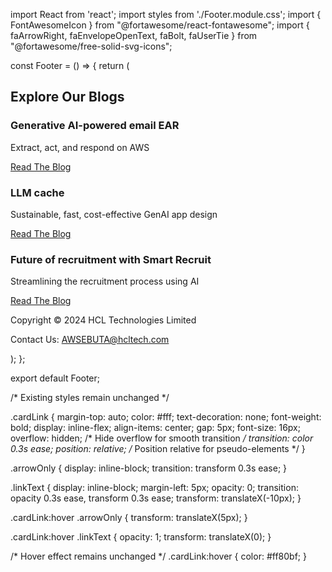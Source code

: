 import React from 'react';
import styles from './Footer.module.css';
import { FontAwesomeIcon } from "@fortawesome/react-fontawesome";
import { faArrowRight, faEnvelopeOpenText, faBolt, faUserTie } from "@fortawesome/free-solid-svg-icons";

const Footer = () => {
  return (
    <footer className={styles.footer}>
      <div className={styles.footerHeadingContainer}>
        <h2 className={styles.footerHeading}>Explore Our Blogs</h2>
      </div>
      <div className={styles.cardContainer}>
        <div className={styles.card}>
          <div className={styles.iconContainer}>
            <FontAwesomeIcon icon={faEnvelopeOpenText} className={styles.cardIcon} />
          </div>
          <h3 className={styles.cardTitle}>Generative AI-powered email EAR</h3>
          <p className={styles.cardDescription}>Extract, act, and respond on AWS</p>
          <a href="https://www.hcltech.com/blogs/generative-ai-powered-email-ear-on-aws" target="_blank" rel="noopener noreferrer" className={styles.cardLink}>
            <span className={styles.arrowOnly}>
              <FontAwesomeIcon icon={faArrowRight} />
            </span>
            <span className={styles.linkText}>Read The Blog</span>
          </a>
        </div>
        <div className={styles.card}>
          <div className={styles.iconContainer}>
            <FontAwesomeIcon icon={faBolt} className={styles.cardIcon} />
          </div>
          <h3 className={styles.cardTitle}>LLM cache</h3>
          <p className={styles.cardDescription}>Sustainable, fast, cost-effective GenAI app design</p>
          <a href="https://www.hcltech.com/blogs/llm-cache-sustainable-fast-cost-effective-genai-app-design" target="_blank" rel="noopener noreferrer" className={styles.cardLink}>
            <span className={styles.arrowOnly}>
              <FontAwesomeIcon icon={faArrowRight} />
            </span>
            <span className={styles.linkText}>Read The Blog</span>
          </a>
        </div>
        <div className={styles.card}>
          <div className={styles.iconContainer}>
            <FontAwesomeIcon icon={faUserTie} className={styles.cardIcon} />
          </div>
          <h3 className={styles.cardTitle}>Future of recruitment with Smart Recruit</h3>
          <p className={styles.cardDescription}>Streamlining the recruitment process using AI</p>
          <a href="https://www.hcltech.com/blogs/unlocking-the-future-of-recruitment-with-smartrecruit" target="_blank" rel="noopener noreferrer" className={styles.cardLink}>
            <span className={styles.arrowOnly}>
              <FontAwesomeIcon icon={faArrowRight} />
            </span>
            <span className={styles.linkText}>Read The Blog</span>
          </a>
        </div>
      </div>
      <div className={styles.footerInfo}>
        <p>Copyright © 2024 HCL Technologies Limited</p>
        <p>Contact Us: AWSEBUTA@hcltech.com</p>
      </div>
    </footer>
  );
};

export default Footer;

/* Existing styles remain unchanged */

.cardLink {
  margin-top: auto;
  color: #fff;
  text-decoration: none;
  font-weight: bold;
  display: inline-flex;
  align-items: center;
  gap: 5px;
  font-size: 16px;
  overflow: hidden; /* Hide overflow for smooth transition */
  transition: color 0.3s ease;
  position: relative; /* Position relative for pseudo-elements */
}

.arrowOnly {
  display: inline-block;
  transition: transform 0.3s ease;
}

.linkText {
  display: inline-block;
  margin-left: 5px;
  opacity: 0;
  transition: opacity 0.3s ease, transform 0.3s ease;
  transform: translateX(-10px);
}

.cardLink:hover .arrowOnly {
  transform: translateX(5px);
}

.cardLink:hover .linkText {
  opacity: 1;
  transform: translateX(0);
}

/* Hover effect remains unchanged */
.cardLink:hover {
  color: #ff80bf;
}
